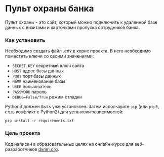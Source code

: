 # Пульт охраны банка

Пульт охраны - это сайт, который можно подключить к удаленной базе данных с визитами и карточками пропуска сотрудников банка.

### Как установить

Необходимо создать файл .env в корне проекта.
В него необходимо поместить ключи со своими значениями:
- `SECRET_KEY` секретный ключ сайта
- `HOST` адрес базы данных
- `PORT` порт базы данных
- `NAME` наименование базы
- `USER` пользователь
- `PASSWORD` пароль
- `DEBUG=False/True` режим отладки

Python3 должен быть уже установлен. 
Затем используйте `pip` (или `pip3`, есть конфликт с Python2) для установки зависимостей:
```
pip install -r requirements.txt
```

### Цель проекта

Код написан в образовательных целях на онлайн-курсе для веб-разработчиков [dvmn.org](https://dvmn.org/).